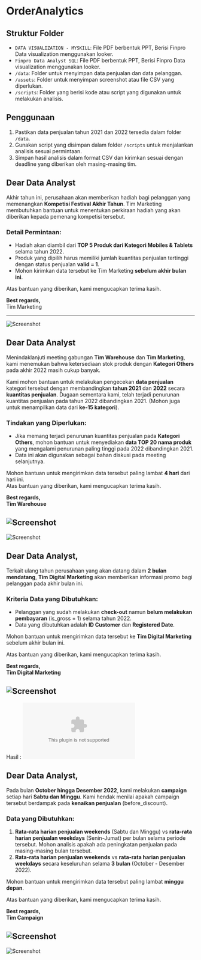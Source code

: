 # OrderAnalytics

## Struktur Folder
- `DATA VISUALIZATION - MYSKILL`: File PDF berbentuk PPT, Berisi Finpro Data visualization menggunakan looker.
- `Finpro Data Analyst SQL`: File PDF berbentuk PPT, Berisi Finpro Data visualization menggunakan looker.
- `/data`: Folder untuk menyimpan data penjualan dan data pelanggan.
- `/assets`: Folder untuk menyimpan screenshot atau file CSV yang diperlukan.
- `/scripts`: Folder yang berisi kode atau script yang digunakan untuk melakukan analisis.

## Penggunaan
1. Pastikan data penjualan tahun 2021 dan 2022 tersedia dalam folder `/data`.
2. Gunakan script yang disimpan dalam folder `/scripts` untuk menjalankan analisis sesuai permintaan.
3. Simpan hasil analisis dalam format CSV dan kirimkan sesuai dengan deadline yang diberikan oleh masing-masing tim.
## Dear Data Analyst

Akhir tahun ini, perusahaan akan memberikan hadiah bagi pelanggan yang memenangkan **Kompetisi Festival Akhir Tahun**. Tim Marketing membutuhkan bantuan untuk menentukan perkiraan hadiah yang akan diberikan kepada pemenang kompetisi tersebut.

### Detail Permintaan:
- Hadiah akan diambil dari **TOP 5 Produk dari Kategori Mobiles & Tablets** selama tahun 2022.
- Produk yang dipilih harus memiliki jumlah kuantitas penjualan tertinggi dengan status penjualan **valid = 1**.
- Mohon kirimkan data tersebut ke Tim Marketing **sebelum akhir bulan ini**.

Atas bantuan yang diberikan, kami mengucapkan terima kasih.

**Best regards,**  
Tim Marketing

---
![Screenshot](Assets/Screenshot_2024-09-12_204600.png)


## Dear Data Analyst

Menindaklanjuti meeting gabungan **Tim Warehouse** dan **Tim Marketing**, kami menemukan bahwa ketersediaan stok produk dengan **Kategori Others** pada akhir 2022 masih cukup banyak.

Kami mohon bantuan untuk melakukan pengecekan **data penjualan** kategori tersebut dengan membandingkan **tahun 2021** dan **2022** secara **kuantitas penjualan**. Dugaan sementara kami, telah terjadi penurunan kuantitas penjualan pada tahun 2022 dibandingkan 2021. (Mohon juga untuk menampilkan data dari **ke-15 kategori**).

### Tindakan yang Diperlukan:
- Jika memang terjadi penurunan kuantitas penjualan pada **Kategori Others**, mohon bantuan untuk menyediakan **data TOP 20 nama produk** yang mengalami penurunan paling tinggi pada 2022 dibandingkan 2021.
- Data ini akan digunakan sebagai bahan diskusi pada meeting selanjutnya.

Mohon bantuan untuk mengirimkan data tersebut paling lambat **4 hari** dari hari ini.  
Atas bantuan yang diberikan, kami mengucapkan terima kasih.

**Best regards,**  
**Tim Warehouse**

![Screenshot](Assets/Screenshot_2024-09-12_205737.png)
---
![Screenshot](Assets/Screenshot_2024-09-12_205858.png)

## Dear Data Analyst,

Terkait ulang tahun perusahaan yang akan datang dalam **2 bulan mendatang**, **Tim Digital Marketing** akan memberikan informasi promo bagi pelanggan pada akhir bulan ini.

### Kriteria Data yang Dibutuhkan:
- Pelanggan yang sudah melakukan **check-out** namun **belum melakukan pembayaran** (is_gross = 1) selama tahun 2022.
- Data yang dibutuhkan adalah **ID Customer** dan **Registered Date**.

Mohon bantuan untuk mengirimkan data tersebut ke **Tim Digital Marketing** sebelum akhir bulan ini.

Atas bantuan yang diberikan, kami mengucapkan terima kasih.

**Best regards,**  
**Tim Digital Marketing**

![Screenshot](Assets/Screenshot_2024-09-12_210707.png)
---
Hasil : ![Audience_List.csv](Assets/audience_list.csv)

## Dear Data Analyst,

Pada bulan **October hingga Desember 2022**, kami melakukan **campaign** setiap hari **Sabtu dan Minggu**. Kami hendak menilai apakah campaign tersebut berdampak pada **kenaikan penjualan** (before_discount).

### Data yang Dibutuhkan:
1. **Rata-rata harian penjualan weekends** (Sabtu dan Minggu) vs **rata-rata harian penjualan weekdays** (Senin-Jumat) per bulan selama periode tersebut. Mohon analisis apakah ada peningkatan penjualan pada masing-masing bulan tersebut.
2. **Rata-rata harian penjualan weekends** vs **rata-rata harian penjualan weekdays** secara keseluruhan selama **3 bulan** (October - Desember 2022).

Mohon bantuan untuk mengirimkan data tersebut paling lambat **minggu depan**.

Atas bantuan yang diberikan, kami mengucapkan terima kasih.

**Best regards,**  
**Tim Campaign**

![Screenshot](Assets/Screenshot_2024-09-12_211357.png)
---
![Screenshot](Assets/Screenshot_2024-09-12_211658.png)
